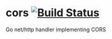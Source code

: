 # cors  [![Build Status](https://travis-ci.org/ycyz/cors.svg?branch=master)](https://travis-ci.org/ycyz/cors)
Go net/http handler implementing CORS